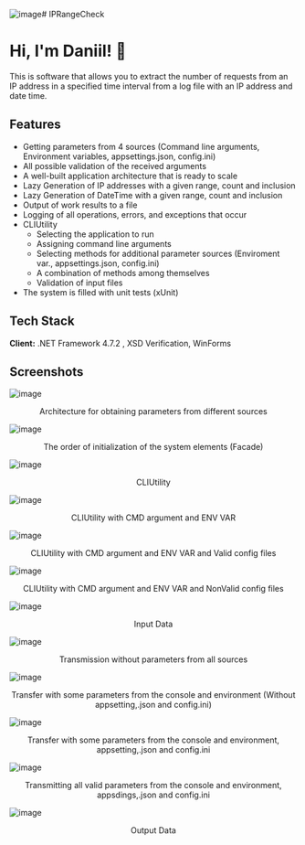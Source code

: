 ![image](https://github.com/komilffo-d/IPRangeCheck/assets/74680206/e6b37f2c-4788-4827-8c03-0bddc258e4e8)# IPRangeCheck

# Hi, I'm Daniil! 👋
This is software that allows you to extract the number of requests from an IP address in a specified time interval from a log file with an IP address and date time.

## Features
- Getting parameters from 4 sources (Command line arguments, Environment variables, appsettings.json, config.ini)
- All possible validation of the received arguments
- A well-built application architecture that is ready to scale
- Lazy Generation of IP addresses with a given range, count and inclusion
- Lazy Generation of DateTime with a given range, count and inclusion
- Output of work results to a file
- Logging of all operations, errors, and exceptions that occur
- CLIUtility
  - Selecting the application to run
  - Assigning command line arguments
  - Selecting methods for additional parameter sources (Enviroment var., appsettings.json, config.ini)
  - A combination of methods among themselves
  - Validation of input files
- The system is filled with unit tests (xUnit)

## Tech Stack

**Client:** .NET Framework 4.7.2 , XSD Verification, WinForms


## Screenshots


![image](https://github.com/komilffo-d/IPRangeCheck/assets/74680206/42d268c2-4371-40c1-9270-0995561fb45a)
<p align="center">
Architecture for obtaining parameters from different sources
</p>

![image](https://github.com/komilffo-d/IPRangeCheck/assets/74680206/d298e0bb-1b74-4994-babb-3299b843a1e4)
<p align="center">
The order of initialization of the system elements (Facade)
</p>

![image](https://github.com/komilffo-d/IPRangeCheck/assets/74680206/db39f8e3-18f7-4d9e-9463-ab5fcaed8673)
<p align="center">
CLIUtility
</p>

![image](https://github.com/komilffo-d/IPRangeCheck/assets/74680206/d612e4c6-aee8-4ad3-95d0-bce334b9d5ca)
<p align="center">
CLIUtility with CMD argument and ENV VAR
</p>


![image](https://github.com/komilffo-d/IPRangeCheck/assets/74680206/c9944b52-b1f4-402c-9c8e-94a56b19df99)
<p align="center">
CLIUtility with CMD argument and ENV VAR and Valid config files
</p>

![image](https://github.com/komilffo-d/IPRangeCheck/assets/74680206/c35909ac-1ee0-4ea8-a923-1014a7099ef2)
<p align="center">
CLIUtility with CMD argument and ENV VAR and NonValid config files
</p>

![image](https://github.com/komilffo-d/IPRangeCheck/assets/74680206/0dc55951-2a0d-4324-86bb-5b5ff3f7c679)
<p align="center">
Input Data
</p>

![image](https://github.com/komilffo-d/IPRangeCheck/assets/74680206/ee7fce9b-97d6-4a15-a51e-b0d0187b2cce)
<p align="center">
Transmission without parameters from all sources
</p>

![image](https://github.com/komilffo-d/IPRangeCheck/assets/74680206/97816c84-f857-4ca4-8484-fe6861c4039f)
<p align="center">
Transfer with some parameters from the console and environment (Without appsetting,.json and config.ini)
</p>

![image](https://github.com/komilffo-d/IPRangeCheck/assets/74680206/42660352-c813-4864-8b3e-7647ccebce8d)
<p align="center">
Transfer with some parameters from the console and environment, appsetting,.json and config.ini
</p>

![image](https://github.com/komilffo-d/IPRangeCheck/assets/74680206/55b49b02-df4b-4b3a-83d7-85c55f1bec4c)
<p align="center">
Transmitting all valid parameters from the console and environment, appsdings,.json and config.ini
</p>

![image](https://github.com/komilffo-d/IPRangeCheck/assets/74680206/66b29e1b-ea00-40b2-86f6-09923655ec75)
<p align="center">
Output Data
</p>

